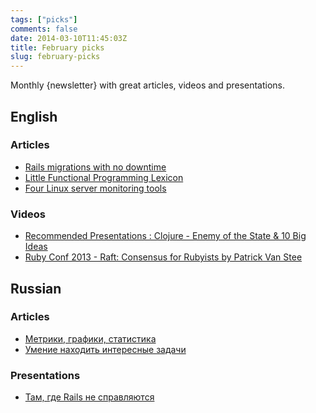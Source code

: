 ```yaml
---
tags: ["picks"]
comments: false
date: 2014-03-10T11:45:03Z
title: February picks
slug: february-picks
---
```


Monthly {newsletter} with great articles, videos and presentations.

<!--more-->

## English

### Articles

* [Rails migrations with no downtime](http://blog.codeship.io/2014/02/11/rails-migrations-zero-downtime.html)
* [Little Functional Programming Lexicon](http://rubylearning.com/blog/2014/02/21/little-functional-programming-lexicon/)
* [Four Linux server monitoring tools](http://aarvik.dk/four-linux-server-monitoring-and-management-tools/)

### Videos

* [Recommended Presentations : Clojure - Enemy of the State & 10 Big Ideas](http://www.digitalcld.com/cld/recommended-presentations-clojure-enemy-of-the-state-10-big-ideas)
* [Ruby Conf 2013 - Raft: Consensus for Rubyists by Patrick Van Stee](http://www.youtube.com/watch?v=IsPxhZ2IsWw)

## Russian

### Articles

* [Метрики, графики, статистика](http://levgem.livejournal.com/460103.html)
* [Умение находить интересные задачи](http://eax.me/interesting-tasks/)

### Presentations

* [Там, где Rails не справляются](http://www.slideshare.net/maxlapshin/rails-26416461)

